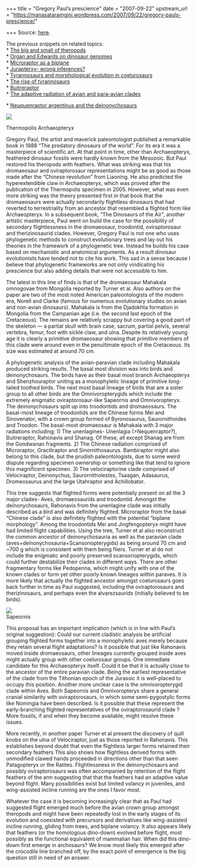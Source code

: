 +++
title = "Gregory Paul’s prescience"
date = "2007-09-22"
upstream_url = "https://manasataramgini.wordpress.com/2007/09/22/gregory-pauls-prescience/"

+++
Source: [here](https://manasataramgini.wordpress.com/2007/09/22/gregory-pauls-prescience/).

The previous snippets on related topics:  
\* [The big and small of
theropods](http://manollasa.blogspot.com/2007/06/big-and-small-of-theropods.html)  
\* [Organ and Edwards on dinosaur
genomes](http://manollasa.blogspot.com/2007/03/organ-and-edwards-on-dinosaur-genomes.html)  
\* [Microraptor as a
biplane](http://manollasa.blogspot.com/2007/01/microraptor-as-biplane.html)  
\* [Jurapterxy- wrong
inferences?](http://manollasa.blogspot.com/2006/03/jurapterxy-wrong-inferences.html)  
\* [Tyrannosaurs and morphological evolution in
coelurosaurs](http://manollasa.blogspot.com/2006/02/tyrannosaurs-and-morphological.html)  
\* [The rise of
tyrannosaurs](http://manollasa.blogspot.com/2006/02/rise-of-tyrannosaurs.html)  
\*
[Buitreraptor](http://manollasa.blogspot.com/2005/10/buitreraptor.html)  
\* [The adaptive radiation of avian and para-avian
clades](http://manollasa.blogspot.com/2005/02/adaptive-radiation-of-avian-and-para.html)

\* [Neuquenraptor argentinus and the
deinonychosaurs](http://manollasa.blogspot.com/2005/02/neuquenraptor-argentinus-and.html)

[![](https://i1.wp.com/bp1.blogger.com/_ZhvcTTaaD_4/RvX8XEaSUdI/AAAAAAAAAOk/dJkgPiar3Gk/s320/thermopolis_archie.jpg)](http://bp1.blogger.com/_ZhvcTTaaD_4/RvX8XEaSUdI/AAAAAAAAAOk/dJkgPiar3Gk/s1600-h/thermopolis_archie.jpg)

Thermopolis Archaeopteryx

Gregory Paul, the artist and maverick paleontologist published a
remarkable book in 1988 “The predatory dinosaurs of the world”. For its
era it was a masterpiece of scientific art. At that point in time, other
than Archaeopteryx, feathered dinosaur fossils were hardly known from
the Mesozoic. But Paul restored his theropods with feathers. What was
striking was that his dromaeosaur and oviraptorosaur representations
might be as good as those made after the “Chinese revolution” from
Liaoning. He also predicted the hyperextendible claw in Archaeopteryx,
which was proved after the publication of the Thermopolis specimen in
2005. However, what was even more striking was the theory presented
first in that book that the dromaeosaurs were actually secondarily
flightless dinosaurs that had reverted to terrestriality from an
ancestor that resembled a flighted form like Archaeopteryx. In a
subsequent book, “The Dinosaurs of the Air”, another artistic
masterpiece, Paul went on build the case for the possibility of
secondary flightlessness in the dromaeosaur, troodontid, oviraptorosaur
and therizinosaurid clades. However, Gregory Paul is not one who uses
phylogenetic methods to construct evolutionary trees and lay out his
theories in the framework of a phylogenetic tree. Instead he builds his
case based on mechanistic and anatomical arguments. As a result dinosaur
evolutionists have tended not to cite his work. This sad in a sense
because I believe that phylogenetic frameworks are not only vindicating
his prescience but also adding details that were not accessible to him.

The latest in this line of finds is that of the dromaeosaur Mahakala
omnogovae from Mongolia reported by Turner et al. Also authors on the
paper are two of the most noted American paleontologists of the modern
era, Norell and Clarke (famous for numerous evolutionary studies on
avian and non-avian dinosaurs). Mahakala is from the Djadokhta formation
in Mongolia from the Campanian age (i.e. the second last epoch of the
Cretaceous). The remains are relatively scrappy but covering a good part
of the skeleton — a partial skull with brain case, sacrum, partial
pelvis, several vertebra, femur, foot with sickle claw, and ulna.
Despite its relatively young age it is clearly a primitive dromaeosaur
showing that primitive members of this clade were around even in the
penultimate epoch of the Cretaceous. Its size was estimated at around 70
cm.

A phylogenetic analysis of the avian-paravian clade including Mahakala
produced striking results. The basal most division was into birds and
deinonychosaurs. The birds have as their basal most branch Archaeopteryx
and Shenzhouraptor uniting as a monophyletic lineage of primitive
long-tailed toothed birds. The next most basal lineage of birds that are
a sister group to all other birds are the Omnivoropterygids which
include the extremely enigmatic oviraptorosaur-like Sapeornis and
Omnivoropteryx. The deinonychosaurs split up into troodontids and
dromaeosaurs. The basal-most lineage of troodontids are the Chinese
forms Mei and Sinovenator, with a crown group formed of Byronosaurus,
Saurornithoides and Troodon. The basal-most dromaeosaur is Mahakala with
3 major radiations including: 1) The unenlagines- Unenlagia
(>Nequenraptor?), Buitreraptor, Rahonavis and Shanag. Of these, all
except Shanag are from the Gondwanan fragments. 2) The Chinese radiation
comprised of Microraptor, Graciliraptor and Sinornithosaurus.
Bambiraptor might also belong to this clade, but the prudish
paleontologists, due to some weird dispute regarding specimen ownership
or something like that tend to ignore this magnificent specimen. 3) The
velociraptorine clade comprised of Velociraptor, Deinonychus,
Saurornitholestes, Tsaagan, Adasaurus, Dromeosaurus and the large
Utahraptor and Achillobator.

This tree suggests that flighted forms were potentially present on all
the 3 major clades- Aves, dromaeosaurids and troodontid. Amongst the
deinonychosaurs, Rahonavis from the unenlagine clade was initially
described as a bird and was definitely flighted. Microraptor from the
basal “Chinese clade” is also definitely flighted with the potential
“biplane morphology”. Among the troodontids Mei and Jingfengopteryx
might have had limited flight capabilities. Using the tree, Turner et al
also reconstruct the common ancestor of deinonychosauria as well as the
paravian clade (aves+deinonychosauria+Scansoriopterygids) as being
around 70 cm and \~700 g which is consistent with them being fliers.
Turner et al do not include the enigmatic and poorly preserved
scansoriopterygids, which could further destabilize their clades in
different ways. There are other fragmentary forms like Pedopenna, which
might unify with one of the known clades or form yet other poorly known
lineages within paraves. It is more likely that actually the flighted
ancestor amongst coelurosaurs goes back further in time as Paul
suggested, including the oviraptorosaurs and therizinosaurs, and perhaps
even the alvarezsaurids (initially believed to be birds).

[![](https://i1.wp.com/bp0.blogger.com/_ZhvcTTaaD_4/RvX790aSUcI/AAAAAAAAAOc/1Isczus6mQk/s320/sapeornis.jpg)](http://bp0.blogger.com/_ZhvcTTaaD_4/RvX790aSUcI/AAAAAAAAAOc/1Isczus6mQk/s1600-h/sapeornis.jpg)  
Sapeornis

This proposal has an important implication (which is in line with Paul’s
original suggestion): Could our current cladistic analysis be artificial
grouping flighted forms together into a monophyletic aves merely because
they retain several flight adaptations? Is it possible that just like
Rahonavis moved inside dromaeosaurs, other lineages currently grouped
inside aves might actually group with other coelurosaur groups. One
immediate candidate for this Archaeopteryx itself. Could it be that it
is actually close to the ancestor of the entire paravian clade. Being
the earliest representative of the clade from the Tithonian epoch of the
Jurassic it is well-placed to occupy this position. Another more unclear
case is the omnivoropterygid clade within Aves. Both Sapeornis and
Omnivoropteryx share a general cranial similarity with oviraptorosaurs,
in which some semi-pygostylic forms like Nomingia have been described.
Is it possible that these represent the early-branching flighted
representatives of the oviraptorosaurid clade ? More fossils, if and
when they become available, might resolve these issues.

More recently, in another paper Turner et al present the discovery of
quill knobs on the ulna of Velociraptor, just as those reported in
Rahonavis. This establishes beyond doubt that even the flightless larger
forms retained their secondary feathers This also shows how flightless
derived forms with unmodified clawed hands proceeded in directions other
than that seen Patagopteryx or the Ratites. Flightlessness in the
deinonychosaurs and possibly oviraptorosaurs was often accompanied by
retention of the flight feathers of the arm suggesting that that the
feathers had an adaptive value beyond flight. Many possibilities exist
but limited volancy in juveniles, and wing-assisted incline running are
the ones I favor most.

Whatever the case it is becoming increasingly clear that as Paul had
suggested flight emerged much before the avian crown group amongst
theropods and might have been repeatedly lost in the early stages of its
evolution and coexisted with precursors and derivatives like
wing-assisted incline running, gliding from trees, and biplane volancy.
It also appears likely that feathers (or the homologous dino-down)
evolved before flight, most possibly as the functional equivalent of
mammalian hair. When did this dino-down first emerge in archosaurs? We
know most likely this emerged after the crocodile line branched off, by
the exact point of emergence is the big question still in need of an
answer.

